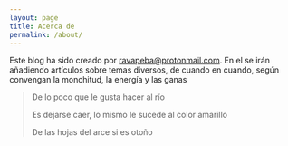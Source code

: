 ```yaml
---
layout: page
title: Acerca de
permalink: /about/
---
```


Este blog ha sido creado por ravapeba@protonmail.com. En el se irán añadiendo artículos sobre temas diversos, de cuando en cuando, según convengan la monchitud, la energía y las ganas

> De lo poco que le gusta hacer al río 
> 
> Es dejarse caer, lo mismo le sucede al color amarillo 
> 
> De las hojas del arce si es otoño
